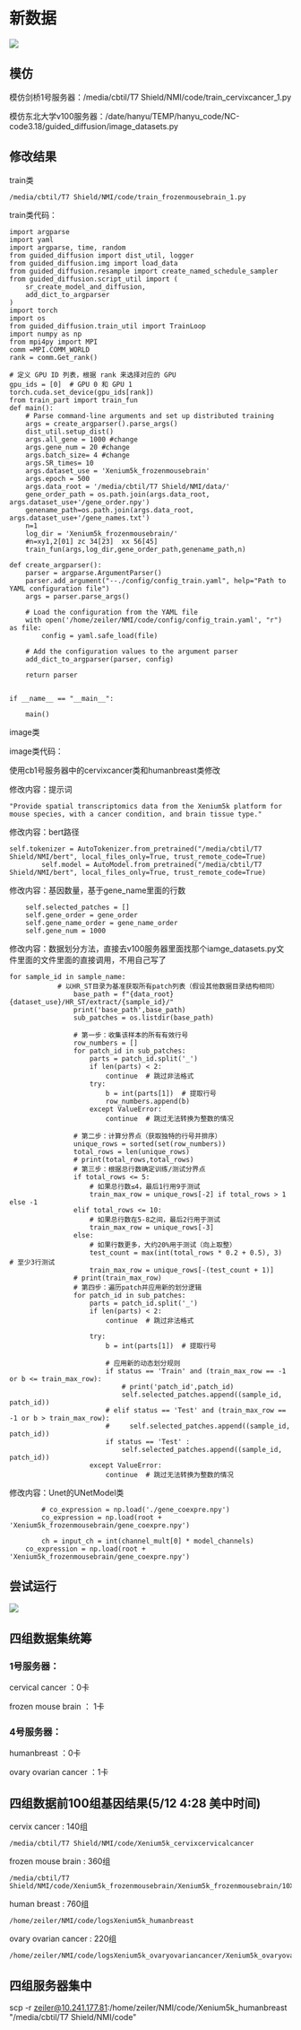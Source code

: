 # 新数据

![](https://cdn.jsdelivr.net/gh/tj-messi/picture/1746835953170.jpg)

## 模仿

模仿剑桥1号服务器：/media/cbtil/T7 Shield/NMI/code/train_cervixcancer_1.py

模仿东北大学v100服务器：/date/hanyu/TEMP/hanyu_code/NC-code3.18/guided_diffusion/image_datasets.py

## 修改结果

train类

    /media/cbtil/T7 Shield/NMI/code/train_frozenmousebrain_1.py

train类代码：

    import argparse
    import yaml
    import argparse, time, random
    from guided_diffusion import dist_util, logger
    from guided_diffusion.img import load_data
    from guided_diffusion.resample import create_named_schedule_sampler
    from guided_diffusion.script_util import (
        sr_create_model_and_diffusion,
        add_dict_to_argparser
    )
    import torch
    import os
    from guided_diffusion.train_util import TrainLoop
    import numpy as np
    from mpi4py import MPI
    comm =MPI.COMM_WORLD
    rank = comm.Get_rank()

    # 定义 GPU ID 列表，根据 rank 来选择对应的 GPU
    gpu_ids = [0]  # GPU 0 和 GPU 1
    torch.cuda.set_device(gpu_ids[rank])
    from train_part import train_fun
    def main():
        # Parse command-line arguments and set up distributed training
        args = create_argparser().parse_args()
        dist_util.setup_dist()
        args.all_gene = 1000 #change
        args.gene_num = 20 #change
        args.batch_size= 4 #change
        args.SR_times= 10
        args.dataset_use = 'Xenium5k_frozenmousebrain'
        args.epoch = 500
        args.data_root = '/media/cbtil/T7 Shield/NMI/data/'
        gene_order_path = os.path.join(args.data_root, args.dataset_use+'/gene_order.npy')
        genename_path=os.path.join(args.data_root, args.dataset_use+'/gene_names.txt')
        n=1
        log_dir = 'Xenium5k_frozenmousebrain/'
        #n=xy1,2[01] zc 34[23]  xx 56[45] 
        train_fun(args,log_dir,gene_order_path,genename_path,n)

    def create_argparser():
        parser = argparse.ArgumentParser()
        parser.add_argument("--./config/config_train.yaml", help="Path to YAML configuration file")
        args = parser.parse_args()

        # Load the configuration from the YAML file
        with open('/home/zeiler/NMI/code/config/config_train.yaml', "r") as file:
            config = yaml.safe_load(file)

        # Add the configuration values to the argument parser
        add_dict_to_argparser(parser, config)

        return parser


    if __name__ == "__main__":

        main()


image类

image类代码：

使用cb1号服务器中的cervixcancer类和humanbreast类修改

修改内容：提示词

    "Provide spatial transcriptomics data from the Xenium5k platform for mouse species, with a cancer condition, and brain tissue type."


修改内容：bert路径

    self.tokenizer = AutoTokenizer.from_pretrained("/media/cbtil/T7 Shield/NMI/bert", local_files_only=True, trust_remote_code=True)
            self.model = AutoModel.from_pretrained("/media/cbtil/T7 Shield/NMI/bert", local_files_only=True, trust_remote_code=True)


修改内容：基因数量，基于gene_name里面的行数

        self.selected_patches = []
        self.gene_order = gene_order
        self.gene_name_order = gene_name_order
        self.gene_num = 1000

修改内容：数据划分方法，直接去v100服务器里面找那个iamge_datasets.py文件里面的文件里面的直接调用，不用自己写了

    for sample_id in sample_name:
                # 以HR_ST目录为基准获取所有patch列表（假设其他数据目录结构相同）
                    base_path = f"{data_root}{dataset_use}/HR_ST/extract/{sample_id}/"
                    print('base_path',base_path)
                    sub_patches = os.listdir(base_path)
                    
                    # 第一步：收集该样本的所有有效行号
                    row_numbers = []
                    for patch_id in sub_patches:
                        parts = patch_id.split('_')
                        if len(parts) < 2:
                            continue  # 跳过非法格式
                        try:
                            b = int(parts[1])  # 提取行号
                            row_numbers.append(b)
                        except ValueError:
                            continue  # 跳过无法转换为整数的情况
                    
                    # 第二步：计算分界点（获取独特的行号并排序）
                    unique_rows = sorted(set(row_numbers))
                    total_rows = len(unique_rows)
                    # print(total_rows,total_rows)
                    # 第三步：根据总行数确定训练/测试分界点
                    if total_rows <= 5:
                        # 如果总行数≤4，最后1行用9于测试
                        train_max_row = unique_rows[-2] if total_rows > 1 else -1
                    elif total_rows <= 10:
                        # 如果总行数在5-8之间，最后2行用于测试
                        train_max_row = unique_rows[-3]
                    else:
                        # 如果行数更多，大约20%用于测试（向上取整）
                        test_count = max(int(total_rows * 0.2 + 0.5), 3)  # 至少3行测试
                        train_max_row = unique_rows[-(test_count + 1)]
                    # print(train_max_row)
                    # 第四步：遍历patch并应用新的划分逻辑
                    for patch_id in sub_patches:
                        parts = patch_id.split('_')
                        if len(parts) < 2:
                            continue  # 跳过非法格式
                        
                        try:
                            b = int(parts[1])  # 提取行号
                            
                            # 应用新的动态划分规则
                            if status == 'Train' and (train_max_row == -1 or b <= train_max_row):
                                # print('patch_id',patch_id)
                                self.selected_patches.append((sample_id, patch_id))
                            # elif status == 'Test' and (train_max_row == -1 or b > train_max_row):
                            #     self.selected_patches.append((sample_id, patch_id))
                            if status == 'Test' :
                                self.selected_patches.append((sample_id, patch_id))
                        except ValueError:
                            continue  # 跳过无法转换为整数的情况


修改内容：Unet的UNetModel类

            # co_expression = np.load('./gene_coexpre.npy')
            co_expression = np.load(root + 'Xenium5k_frozenmousebrain/gene_coexpre.npy')

            ch = input_ch = int(channel_mult[0] * model_channels)
        co_expression = np.load(root + 'Xenium5k_frozenmousebrain/gene_coexpre.npy')

## 尝试运行

![](https://cdn.jsdelivr.net/gh/tj-messi/picture/1746870702255.png)

## 四组数据集统筹

### 1号服务器：

cervical cancer ：0卡

frozen mouse brain ： 1卡


### 4号服务器：

humanbreast ：0卡

ovary ovarian cancer ：1卡

## 四组数据前100组基因结果(5/12 4:28 美中时间)

cervix cancer :  140组

    /media/cbtil/T7 Shield/NMI/code/Xenium5k_cervixcervicalcancer

frozen mouse brain : 360组

    /media/cbtil/T7 Shield/NMI/code/Xenium5k_frozenmousebrain/Xenium5k_frozenmousebrain/10X

human breast : 760组

    /home/zeiler/NMI/code/logsXenium5k_humanbreast

ovary ovarian cancer : 220组

    /home/zeiler/NMI/code/logsXenium5k_ovaryovariancancer/Xenium5k_ovaryovariancancer/10X


## 四组服务器集中

scp -r zeiler@10.241.177.81:/home/zeiler/NMI/code/Xenium5k_humanbreast "/media/cbtil/T7 Shield/NMI/code"





